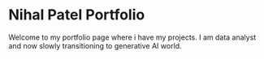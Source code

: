 # Nihal Patel Portfolio

Welcome to my portfolio page where i have my projects. I am data analyst and now slowly transitioning to generative AI world.

